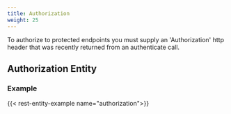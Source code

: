 ```yaml
---
title: Authorization
weight: 25
---
```


To authorize to protected endpoints you must supply an 'Authorization' http header that was recently returned from 
an authenticate call.

## Authorization Entity

### Example
{{< rest-entity-example name="authorization">}}

